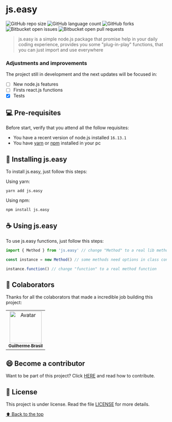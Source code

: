 # js.easy

![GitHub repo size](https://img.shields.io/github/repo-size/gbrasil720/helper-js?style=for-the-badge)
![GitHub language count](https://img.shields.io/github/languages/count/gbrasil720/helper-js?style=for-the-badge)
![GitHub forks](https://img.shields.io/github/forks/gbrasil720/helper-js?style=for-the-badge)
![Bitbucket open issues](https://img.shields.io/bitbucket/issues/gbrasil720/helper-js?style=for-the-badge)
![Bitbucket open pull requests](https://img.shields.io/bitbucket/pr-raw/gbrasil720/js.easy?style=for-the-badge)

> js.easy is a simple node.js package that promise help in your daily coding experience, provides you some "plug-in-play" functions, that you can just import and use everywhere

### Adjustments and improvements

The project still in development and the next updates will be focused in:

- [ ] New node.js features
- [ ] Firsts react.js functions
- [x] Tests

## 💻 Pre-requisites

Before start, verify that you attend all the follow requisites:

- You have a recent version of node.js installed `16.13.1`
- You have [yarn](https://classic.yarnpkg.com/en/docs/install/#windows-stable) or [npm](https://www.npmjs.com/) installed in your pc

## 🚀 Installing js.easy

To install js.easy, just follow this steps:

Using yarn:

```
yarn add js.easy
```

Using npm:

```
npm install js.easy
```

## ☕ Using js.easy

To use js.easy functions, just follow this steps:

```ts
import { Method } from 'js.easy' // change "Method" to a real lib method

const instance = new Method() // some methods need options in class constructor

instance.function() // change "function" to a real method function
```

## 🤝 Colaborators

Thanks for all the colaborators that made a incredible job building this project:

<table>
  <tr>
    <td align="center">
      <a href="#">
        <img src="https://github.com/gbrasil720.png" width="100px;" alt="Avatar"/><br>
        <sub>
          <b>Guilherme Brasil</b>
        </sub>
      </a>
    </td>
  </tr>
</table>

## 😄 Become a contributor<br>

Want to be part of this project? Click [HERE](CONTRIBUTING.md) and read how to contribute.

## 📝 License

This project is under license. Read the file [LICENSE](LICENSE.md) for more details.

[⬆ Back to the top](#js.easy)<br>
